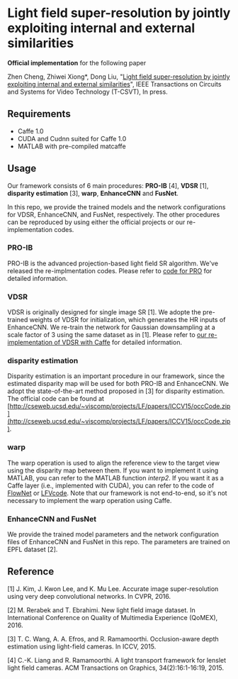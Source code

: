 # Light field super-resolution by jointly exploiting internal and external similarities

**Official implementation** for the following paper

Zhen Cheng, Zhiwei Xiong*, Dong Liu, "[Light field super-resolution by jointly exploiting internal and external similarities](https://ieeexplore.ieee.org/document/8733069)", IEEE Transactions on Circuits and Systems for Video Technology (T-CSVT), In press.

## Requirements
- Caffe 1.0
- CUDA and Cudnn suited for Caffe 1.0
- MATLAB with pre-compiled matcaffe
## Usage

Our framework consists of 6 main procedures: **PRO-IB** [4], **VDSR** [1], **disparity estimation** [3], **warp**, **EnhanceCNN** and **FusNet**. 

In this repo, we provide the trained models and the network configurations for VDSR, EnhanceCNN, and FusNet, respectively. The other procedures can be reproduced by using either the official projects or our re-implementation codes.

### PRO-IB

PRO-IB is the advanced projection-based light field SR algorithm. We've released the re-implmentation codes. Please refer to [code for PRO](https://github.com/Joechann0831/LFSRBenchmark/tree/master/PRO) for detailed information.

### VDSR

VDSR is originally designed for single image SR [1]. We adopte the pre-trained weights of VDSR for initialization, which generates the HR inputs of EnhanceCNN. We re-train the network for Gaussian downsampling at a scale factor of 3 using the same dataset as in [1]. Please refer to [our re-implementation of VDSR with Caffe](https://github.com/Joechann0831/LFSRBenchmark/tree/master/VDSR) for detailed information.

### disparity estimation

Disparity estimation is an important procedure in our framework, since the estimated disparity map will be used for both PRO-IB and EnhanceCNN. We adopt the state-of-the-art method proposed in [3] for disparity estimation. The official code can be found at [http://cseweb.ucsd.edu/~viscomp/projects/LF/papers/ICCV15/occCode.zip](http://cseweb.ucsd.edu/~viscomp/projects/LF/papers/ICCV15/occCode.zip).


### warp

The warp operation is used to align the reference view to the target view using the disparity map between them. If you want to implement it using MATLAB, you can refer to the MATLAB function *interp2*. If you want it as a Caffe layer (i.e., implemented with CUDA), you can refer to the code of [FlowNet](http://lmb.informatik.uni-freiburg.de//Publications/2017/IMKDB17) or [LFVcode](http://cseweb.ucsd.edu/~viscomp/projects/LF/papers/SIG17/lfv/). Note that our framework is not end-to-end, so it's not necessary to implement the warp operation using Caffe.

### EnhanceCNN and FusNet

We provide the trained model parameters and the network configuration files of EnhanceCNN and FusNet in this repo. The parameters are trained on EPFL dataset [2].

## Reference

[1] J. Kim, J. Kwon Lee, and K. Mu Lee. Accurate image super-resolution using very deep convolutional networks. In CVPR, 2016.

[2] M. Rerabek and T. Ebrahimi. New light field image dataset. In International Conference on Quality of Multimedia Experience (QoMEX), 2016.

[3] T. C. Wang, A. A. Efros, and R. Ramamoorthi. Occlusion-aware depth estimation using light-field cameras. In ICCV, 2015.

[4] C.-K. Liang and R. Ramamoorthi. A light transport framework for lenslet light field cameras. ACM Transactions on Graphics, 34(2):16:1-16:19, 2015.
